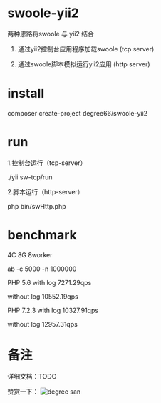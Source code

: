 # swoole-yii2
两种思路将swoole 与 yii2 结合 

1. 通过yii2控制台应用程序加载swoole (tcp server)

2. 通过swoole脚本模拟运行yii2应用 (http server)

# install
composer create-project degree66/swoole-yii2

# run
1.控制台运行（tcp-server）

./yii sw-tcp/run

2.脚本运行（http-server）

php bin/swHttp.php

# benchmark
4C 8G 8worker

ab -c 5000 -n 1000000

PHP 5.6
with log 7271.29qps 

without log 10552.19qps

PHP 7.2.3
with log 10327.91qps
 
without log 12957.31qps

# 备注
详细文档：TODO


赞赏一下：
![degree san](https://raw.githubusercontent.com/degree66/swoole-yii2/master/web/pay.png)

